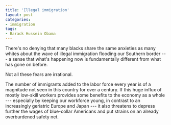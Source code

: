 ```yaml
---
title: 'Illegal immigration'
layout: post
categories:
- immigration
tags:
- Barack Hussein Obama
---
```


There's no denying that many blacks share the same anxieties as many whites about the wave of illegal immigration flooding our Southern border --- a sense that what's happening now is fundamentally different from what has gone on before.  
  
Not all these fears are irrational.

The number of immigrants added to the labor force every year is of a magnitude not seen in this country for over a century. If this huge influx of mostly low-skill workers provides some benefits to the economy as a whole --- especially by keeping our workforce young, in contrast to an increasingly geriatric Europe and Japan --- it also threatens to depress further the wages of blue-collar Americans and put strains on an already overburdened safety net.